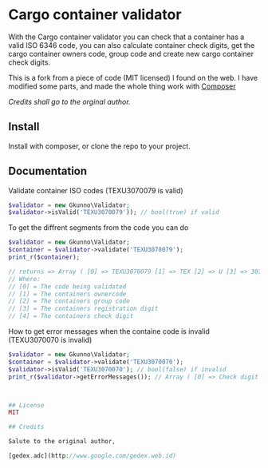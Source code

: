 # Cargo container validator

With the Cargo container validator you can check that a container has a valid ISO 6346 code, you can also calculate container check digits, get the cargo container owners code, group code and create new cargo container check digits.

This is a fork from a piece of code (MIT licensed) I found on the web. I have modified some parts, and made the whole thing work with [Composer](http://getcomposer.org/)

*Credits shall go to the orginal author.*

## Install

Install with composer, or clone the repo to your project.

## Documentation

Validate container ISO codes (TEXU3070079 is valid)

```php
$validator = new Gkunno\Validator;
$validator->isValid('TEXU3070079')); // bool(true) if valid
```

To get the diffrent segments from the code you can do

```php
$validator = new Gkunno\Validator;
$container = $validator->validate('TEXU3070079');
print_r($container);

// returns => Array ( [0] => TEXU3070079 [1] => TEX [2] => U [3] => 307007 [4] => 9 )
// Where:
// [0] = The code being validated
// [1] = The containers ownercode
// [2] = The containers group code
// [3] = The containers registration digit
// [4] = The containers check digit

```

How to get error messages when the containe code is invalid (TEXU3070070 is invalid)

```php
$validator = new Gkunno\Validator;
$container = $validator->validate('TEXU3070070');
$validator->isValid('TEXU3070070'); // bool(false) if invalid
print_r($validator->getErrorMessages()); // Array ( [0] => Check digit does not match



## License
MIT

## Credits

Salute to the original author,

[gedex.adc](http://www.google.com/gedex.web.id)


